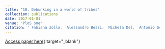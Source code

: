 ```yaml
---
title: "10. Debunking in a world of tribes"
collection: publications
date: 2017-01-01
venue: 'PloS one'
citation: ' Fabiana Zollo,  Alessandro Bessi,  Michela Del,  Antonio Scala,  Guido Caldarelli,  Louis Shekhtman,  Shlomo Havlin,  Walter Quattrociocchi, &quot;Debunking in a world of tribes.&quot; PloS one, 2017.'
---
```

[Access paper here](https://journals.plos.org/plosone/article?id=10.1371/journal.pone.0181821){:target="_blank"}
